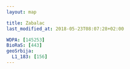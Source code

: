 ```yaml
---
layout: map

title: Zabalac
last_modified_at: 2018-05-23T08:07:28+02:00

WDPA: [145253]
BioRaS: [443]
geoSrbija:
  L1_183: [156]
---
```

